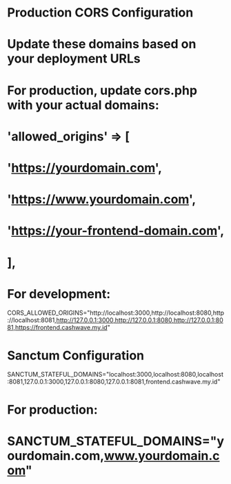 # Production CORS Configuration
# Update these domains based on your deployment URLs

# For production, update cors.php with your actual domains:
# 'allowed_origins' => [
#     'https://yourdomain.com',
#     'https://www.yourdomain.com',
#     'https://your-frontend-domain.com',
# ],

# For development:
CORS_ALLOWED_ORIGINS="http://localhost:3000,http://localhost:8080,http://localhost:8081,http://127.0.0.1:3000,http://127.0.0.1:8080,http://127.0.0.1:8081,https://frontend.cashwave.my.id"

# Sanctum Configuration
SANCTUM_STATEFUL_DOMAINS="localhost:3000,localhost:8080,localhost:8081,127.0.0.1:3000,127.0.0.1:8080,127.0.0.1:8081,frontend.cashwave.my.id"

# For production:
# SANCTUM_STATEFUL_DOMAINS="yourdomain.com,www.yourdomain.com"

